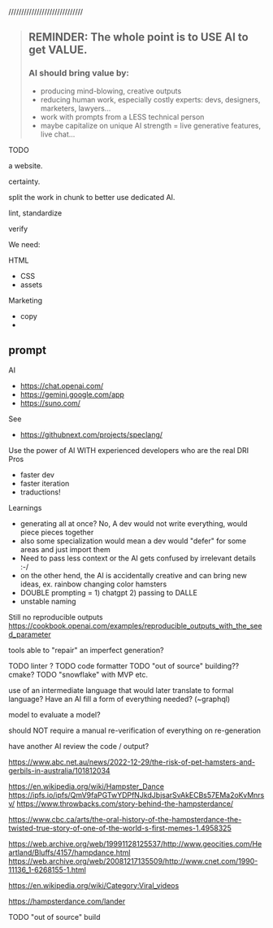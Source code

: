 



/////////////////////////////



> ## REMINDER: The whole point is to USE AI to get VALUE.
> ### AI should bring value by:
> - producing mind-blowing, creative outputs
> - reducing human work, especially costly experts: devs, designers, marketers, lawyers...
> - work with prompts from a LESS technical person
> - maybe capitalize on unique AI strength = live generative features, live chat...
>

TODO

a website.

certainty.

split the work in chunk to better use dedicated AI.

lint, standardize

verify


We need:


HTML
* CSS
* assets

Marketing
* copy
*


## prompt



AI
* https://chat.openai.com/
* https://gemini.google.com/app
* https://suno.com/


See
* https://githubnext.com/projects/speclang/

Use the power of AI WITH experienced developers who are the real DRI
Pros
- faster dev
- faster iteration
- traductions!

Learnings
* generating all at once? No, A dev would not write everything, would piece pieces together
* also some specialization would mean a dev would "defer" for some areas and just import them
* Need to pass less context or the AI gets confused by irrelevant details :-/
* on the other hend, the AI is accidentally creative and can bring new ideas, ex. rainbow changing color hamsters
* DOUBLE prompting = 1) chatgpt 2) passing to DALLE
* unstable naming

Still no reproducible outputs https://cookbook.openai.com/examples/reproducible_outputs_with_the_seed_parameter

tools able to "repair" an imperfect generation?

TODO linter ?
TODO code formatter
TODO "out of source" building??  cmake?
TODO "snowflake" with MVP etc.



use of an intermediate language that would later translate to formal language?
Have an AI fill a form of everything needed? (~graphql)

model to evaluate a model?

should NOT require a manual re-verification of everything on re-generation

have another AI review the code / output?


https://www.abc.net.au/news/2022-12-29/the-risk-of-pet-hamsters-and-gerbils-in-australia/101812034




https://en.wikipedia.org/wiki/Hampster_Dance
https://ipfs.io/ipfs/QmV9faPGTwYDPfNJkdJbjsarSvAkECBs57EMa2oKvMnrsv/
https://www.throwbacks.com/story-behind-the-hampsterdance/

https://www.cbc.ca/arts/the-oral-history-of-the-hampsterdance-the-twisted-true-story-of-one-of-the-world-s-first-memes-1.4958325


https://web.archive.org/web/19991128125537/http://www.geocities.com/Heartland/Bluffs/4157/hampdance.html
https://web.archive.org/web/20081217135509/http://www.cnet.com/1990-11136_1-6268155-1.html

https://en.wikipedia.org/wiki/Category:Viral_videos

https://hampsterdance.com/lander


TODO "out of source" build
